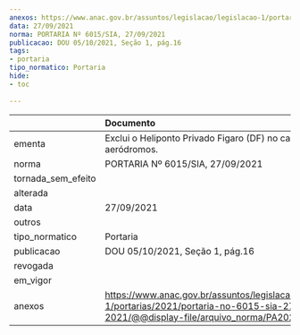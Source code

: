 ```yaml
---
anexos: https://www.anac.gov.br/assuntos/legislacao/legislacao-1/portarias/2021/portaria-no-6015-sia-27-09-2021/@@display-file/arquivo_norma/PA2021-6015.pdf
data: 27/09/2021
norma: PORTARIA Nº 6015/SIA, 27/09/2021
publicacao: DOU 05/10/2021, Seção 1, pág.16
tags:
- portaria
tipo_normatico: Portaria
hide: 
- toc 
 
---
```


|                    | Documento                                                                                                                                            |
|:-------------------|:-----------------------------------------------------------------------------------------------------------------------------------------------------|
| ementa             | Exclui o Heliponto Privado Figaro (DF) no cadastro de aeródromos.                                                                                    |
| norma              | PORTARIA Nº 6015/SIA, 27/09/2021                                                                                                                     |
| tornada_sem_efeito |                                                                                                                                                      |
| alterada           |                                                                                                                                                      |
| data               | 27/09/2021                                                                                                                                           |
| outros             |                                                                                                                                                      |
| tipo_normatico     | Portaria                                                                                                                                             |
| publicacao         | DOU 05/10/2021, Seção 1, pág.16                                                                                                                      |
| revogada           |                                                                                                                                                      |
| em_vigor           |                                                                                                                                                      |
| anexos             | https://www.anac.gov.br/assuntos/legislacao/legislacao-1/portarias/2021/portaria-no-6015-sia-27-09-2021/@@display-file/arquivo_norma/PA2021-6015.pdf |